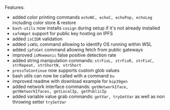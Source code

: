 Features:
* added color printing commands `echoNC, echoC, echoPop, echoLog` including color store & restore
* `bash-utils` now installs `cosign` during setup if it's not already installed
* `safeWget` support for public key hosting on IPFS
* added `isCIDR` validation
* added `isWSL` command allowing to identify OS running within WSL
* added `ipfsGet` command allowing fetch from public gateways
* improved `isMnemonic` false positive detection rate
* added string manipulation commands: `strFixL, strFixR, strFixC, strRepeat, strShortN, strShort`
* `pressToContinue` now supports custom glob values
* bash utils can now be called with a command `bu`
* improved readme with download example for `bip39gen`
* added network interface commands: `getNetworkIface, getNetworkIfaces, getLocalIp, getPublicIp`
* added variable value grab commands: `getVar, tryGetVar` as well as non throwing setter `trySetVar`
